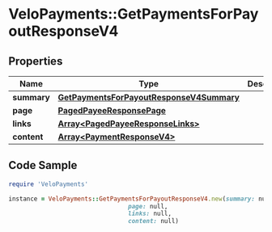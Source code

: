 # VeloPayments::GetPaymentsForPayoutResponseV4

## Properties

Name | Type | Description | Notes
------------ | ------------- | ------------- | -------------
**summary** | [**GetPaymentsForPayoutResponseV4Summary**](GetPaymentsForPayoutResponseV4Summary.md) |  | [optional] 
**page** | [**PagedPayeeResponsePage**](PagedPayeeResponsePage.md) |  | [optional] 
**links** | [**Array&lt;PagedPayeeResponseLinks&gt;**](PagedPayeeResponseLinks.md) |  | [optional] 
**content** | [**Array&lt;PaymentResponseV4&gt;**](PaymentResponseV4.md) |  | [optional] 

## Code Sample

```ruby
require 'VeloPayments'

instance = VeloPayments::GetPaymentsForPayoutResponseV4.new(summary: null,
                                 page: null,
                                 links: null,
                                 content: null)
```


